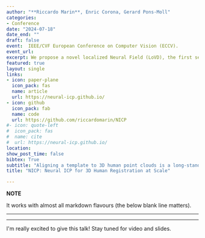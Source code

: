 ```yaml
---
author: "**Riccardo Marin**, Enric Corona, Gerard Pons-Moll"
categories:
- Conference
date: "2024-07-18"
date_end: ""
draft: false
event:  IEEE/CVF European Conference on Computer Vision (ECCV).
event_url: 
excerpt: We propose a novel localized Neural Field (LoVD), the first self-supervised task for tuning neural fields (INT), and an efficient (takes less than a minute) scalable registration pipeline (NSR), that works with out-of-distribution data (partial point clouds, clutter, different poses, ...).
featured: true
layout: single
links:
- icon: paper-plane
  icon_pack: fas
  name: article
  url: https://neural-icp.github.io/
- icon: github
  icon_pack: fab
  name: code
  url: https://github.com/riccardomarin/NICP
#- icon: quote-left
#  icon_pack: fas
#  name: cite
#  url: https://neural-icp.github.io/
location: 
show_post_time: false
bibtex: True
subtitle: "Aligning a template to 3D human point clouds is a long-standing problem crucial for tasks like animation, reconstruction, and enabling supervised learning pipelines. Recent data-driven methods leverage predicted surface correspondences; however, they are not robust to varied poses, identities, or noise. In contrast, industrial solutions often rely on expensive manual annotations or multi-view capturing systems. Recently, neural fields have shown promising results. Still, their purely data-driven and extrinsic nature does not incorporate any guidance toward the target surface, often resulting in a trivial misalignment of the template registration. Currently, no method can be considered the standard for 3D Human registration, limiting the scalability of downstream applications. In this work, we propose NSR, a pipeline that, for the first time, generalizes and scales across thousands of shapes and more than ten different data sources. Our essential contribution is NICP, an ICP-style self-supervised task tailored to neural fields. NICP takes a few seconds, is self-supervised, and works out of the box on pre-trained neural fields. We combine it with a localized Neural Field trained on a large MoCap dataset. NSR achieves the state of the art over public benchmarks, and the release of its code and checkpoints will provide the community with a powerful tool useful for many downstream tasks like dataset alignments, cleaning, or asset animation."
title: "NICP: Neural ICP for 3D Human Registration at Scale"

---
```

**NOTE**

It works with almost all markdown flavours (the below blank line matters).

---
---

I'm really excited to give this talk! Stay tuned for video and slides.
